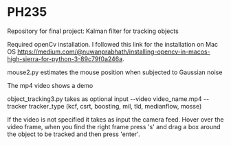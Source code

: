 # PH235
Repository for final project: Kalman filter for tracking objects

Required openCv installation. I followed this link for the installation on Mac OS https://medium.com/@nuwanprabhath/installing-opencv-in-macos-high-sierra-for-python-3-89c79f0a246a.

mouse2.py estimates the mouse position when subjected to Gaussian noise

The mp4 video shows a demo

object_tracking3.py takes as optional input --video video_name.mp4 --tracker tracker_type (kcf, csrt, boosting, mil, tld, medianflow, mosse)

If the video is not specified it takes as input the camera feed. Hover over the video frame, when you find the right frame press 's' and drag a box around the object to be tracked and then press 'enter'. 


